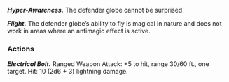 ﻿---
layout: creature
name: "Defender Globe"
tags: [small, elemental, cr1, tome-of-horrors]
cha: 14 (+2)
wis: 12 (+1)
int: 4 (-3)
con: 12 (+1)
dex: 16 (+3)
str: 4 (-3)
size: Small elemental
alignment: neutral
challenge: "1 (200 XP)"
languages: "--"
senses: "darkvision 60 ft., passive Perception 11"
damage_immunities: "lightning"
damage_resistances: "cold, fire"
speed: "5 ft., fly 40 ft."
hit_points: "22 (5d6 + 5)"
armor_class: "14 (natural armor)"
---

***Hyper-Awareness.*** The defender globe cannot be
surprised.

***Flight.*** The defender globe’s ability to fly is
magical in nature and does not work in areas
where an antimagic effect is active.

### Actions

***Electrical Bolt.*** Ranged Weapon Attack: +5 to hit, range 30/60 ft., one target. Hit: 10 (2d6 + 3) lightning damage.
